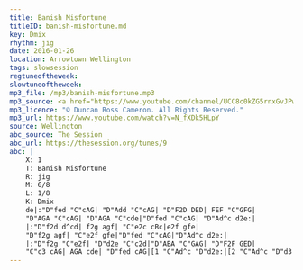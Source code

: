 ```yaml
---
title: Banish Misfortune
titleID: banish-misfortune.md
key: Dmix
rhythm: jig
date: 2016-01-26
location: Arrowtown Wellington
tags: slowsession
regtuneoftheweek:
slowtuneoftheweek:
mp3_file: /mp3/banish-misfortune.mp3
mp3_source: <a href="https://www.youtube.com/channel/UCC8c0kZG5rnxGvJPwaYvBkg">Duncan Ross Cameron</a>
mp3_licence: "© Duncan Ross Cameron. All Rights Reserved."
mp3_url: https://www.youtube.com/watch?v=N_fXDk5HLpY
source: Wellington
abc_source: The Session
abc_url: https://thesession.org/tunes/9
abc: |
    X: 1
    T: Banish Misfortune
    R: jig
    M: 6/8
    L: 1/8
    K: Dmix
    de|:"D"fed "C"cAG| "D"Add "C"cAG| "D"F2D DED| FEF "C"GFG|
    "D"AGA "C"cAG| "D"AGA "C"cde|"D"fed "C"cAG| "D"Ad^c d2e:|
    |:"D"f2d d^cd| f2g agf| "C"e2c cBc|e2f gfe|
    "D"f2g agf| "C"e2f gfe|"D"fed "C"cAG|"D"Ad^c d2e:|
    |:"D"f2g "C"e2f| "D"d2e "C"c2d|"D"ABA "C"GAG| "D"F2F GED|
    "C"c3 cAG| AGA cde| "D"fed cAG|[1 "C"Ad^c "D"d2e:|[2 "C"Ad^c "D"d3|]
---
```

